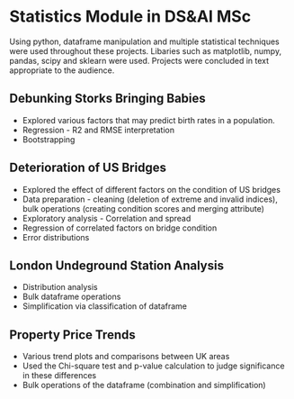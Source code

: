 # Statistics Module in DS&AI MSc #
Using python, dataframe manipulation and multiple statistical techniques were used throughout these projects. Libaries such as matplotlib, numpy, pandas, scipy and sklearn were used. Projects were concluded in text appropriate to the audience.
## Debunking Storks Bringing Babies ##
* Explored various factors that may predict birth rates in a population.
* Regression - R2 and RMSE interpretation
* Bootstrapping
## Deterioration of US Bridges ##
* Explored the effect of different factors on the condition of US bridges
* Data preparation - cleaning (deletion of extreme and invalid indices), bulk operations (creating condition scores and merging attribute)
* Exploratory analysis - Correlation and spread
* Regression of correlated factors on bridge condition
* Error distributions
## London Undeground Station Analysis ##
* Distribution analysis
* Bulk dataframe operations
* Simplification via classification of dataframe
## Property Price Trends ##
* Various trend plots and comparisons between UK areas
* Used the Chi-square test and p-value calculation to judge significance in these differences
* Bulk operations of the dataframe (combination and simplification)

